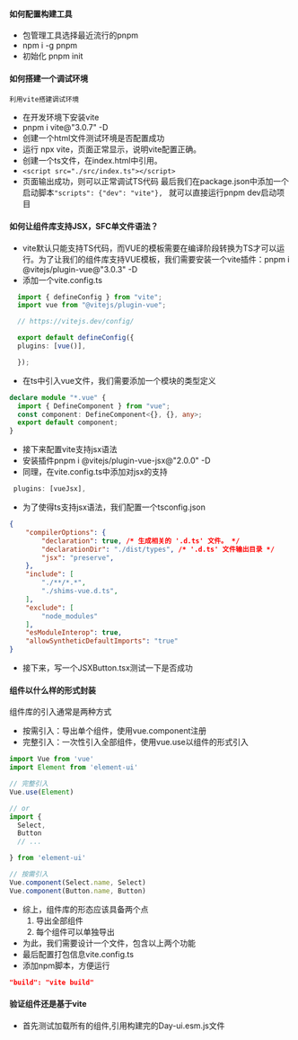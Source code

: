 #### 如何配置构建工具
* 包管理工具选择最近流行的pnpm
* npm i -g pnpm
* 初始化 pnpm init
#### 如何搭建一个调试环境
    利用vite搭建调试环境
* 在开发环境下安装vite
* pnpm i vite@"3.0.7" -D
* 创建一个html文件测试环境是否配置成功
* 运行 npx vite，页面正常显示，说明vite配置正确。
* 创建一个ts文件，在index.html中引用。
* ```<script src="./src/index.ts"></script>``` 
* 页面输出成功，则可以正常调试TS代码
最后我们在package.json中添加一个启动脚本```"scripts": {"dev": "vite"}, ``` 就可以直接运行pnpm dev启动项目
#### 如何让组件库支持JSX，SFC单文件语法？
* vite默认只能支持TS代码，而VUE的模板需要在编译阶段转换为TS才可以运行。为了让我们的组件库支持VUE模板，我们需要安装一个vite插件：pnpm i @vitejs/plugin-vue@"3.0.3" -D
* 添加一个vite.config.ts
``` ts
  import { defineConfig } from "vite";
  import vue from "@vitejs/plugin-vue";

  // https://vitejs.dev/config/

  export default defineConfig({
  plugins: [vue()],

  });
```
* 在ts中引入vue文件，我们需要添加一个模块的类型定义
``` ts
declare module "*.vue" {
  import { DefineComponent } from "vue";
  const component: DefineComponent<{}, {}, any>;
  export default component;
}
```
* 接下来配置vite支持jsx语法
* 安装插件pnpm i @vitejs/plugin-vue-jsx@"2.0.0" -D
* 同理，在vite.config.ts中添加对jsx的支持
``` ts
 plugins: [vueJsx],
```
* 为了使得ts支持jsx语法，我们配置一个tsconfig.json
``` json
{
    "compilerOptions": {
        "declaration": true, /* 生成相关的 '.d.ts' 文件。 */
        "declarationDir": "./dist/types", /* '.d.ts' 文件输出目录 */
        "jsx": "preserve",
    },
    "include": [
        "./**/*.*",
        "./shims-vue.d.ts",
    ],
    "exclude": [
        "node_modules"
    ],
    "esModuleInterop": true,
    "allowSyntheticDefaultImports": "true"
}
```
* 接下来，写一个JSXButton.tsx测试一下是否成功
#### 组件以什么样的形式封装
组件库的引入通常是两种方式
* 按需引入：导出单个组件，使用vue.component注册
* 完整引入：一次性引入全部组件，使用vue.use以组件的形式引入
``` js
import Vue from 'vue'
import Element from 'element-ui'

// 完整引入
Vue.use(Element)

// or
import {
  Select,
  Button
  // ...

} from 'element-ui'

// 按需引入
Vue.component(Select.name, Select)
Vue.component(Button.name, Button)
```
* 综上，组件库的形态应该具备两个点
    1. 导出全部组件
    2. 每个组件可以单独导出
* 为此，我们需要设计一个文件，包含以上两个功能
* 最后配置打包信息vite.config.ts
* 添加npm脚本，方便运行
``` json
"build": "vite build"
```
#### 验证组件还是基于vite
* 首先测试加载所有的组件,引用构建完的Day-ui.esm.js文件

